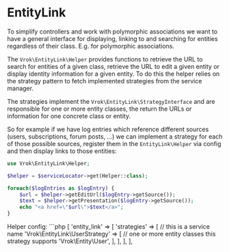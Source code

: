 # EntityLink

To simplify controllers and work with polymorphic associations we want to have
a general interface for displaying, linking to and searching for entities
regardless of their class. E.g. for polymorphic associations.

The ```Vrok\EntityLink\Helper``` provides functions to retrieve the URL to
search for entities of a given class, retrieve the URL to edit a given entity
or display identity information for a given entity. To do this the helper
relies on the strategy pattern to fetch implemented strategies from the
service manager.

The strategies implement the ```Vrok\EntityLink\StrategyInterface``` and are
responsible for one or more entity classes, the return the URLs or information
for one concrete class or entity.

So for example if we have log entries which reference different sources (users,
subscriptions, forum posts, ...) we can implement a strategy for each of those
possible sources, register them in the ```EntityLink\Helper``` via config and
then display links to those entities:

```php
use Vrok\EntityLink\Helper;

$helper = $serviceLocator->get(Helper::class);

foreach($logEntries as $logEntry) {
    $url = $helper->getEditUrl($logEntry->getSource());
    $text = $helper->getPresentation($logEntry->getSource());
    echo "<a href=\"$url\">$text</a>";
}
```

Helper config:
´´´php
[
    'entity_link' => [
        'strategies' => [
            // this is a service name
            'Vrok\EntityLink\UserStrategy' => [
                // one or more entity classes this strategy supports
                'Vrok\Entity\User',
            ],
        ],
    ],
],
```